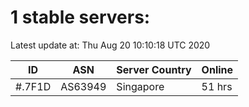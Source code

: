 # 1 stable servers:

Latest update at: Thu Aug 20 10:10:18 UTC 2020

| ID | ASN | Server Country | Online |
| -- | --- | -------------- | ------ |
| #.7F1D | AS63949 | Singapore | 51 hrs |

